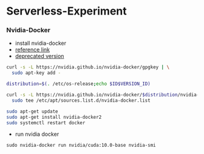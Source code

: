 # Serverless-Experiment
### Nvidia-Docker
- install nvidia-docker
- [reference link](https://github.com/NVIDIA/nvidia-docker)
- [deprecated version](https://nvidia.github.io/nvidia-docker/)
```bash
curl -s -L https://nvidia.github.io/nvidia-docker/gpgkey | \
  sudo apt-key add -

distribution=$(. /etc/os-release;echo $ID$VERSION_ID)

curl -s -L https://nvidia.github.io/nvidia-docker/$distribution/nvidia-docker.list | \
  sudo tee /etc/apt/sources.list.d/nvidia-docker.list

sudo apt-get update
sudo apt-get install nvidia-docker2
sudo systemctl restart docker
```
- run nvidia docker
```
sudo nvidia-docker run nvidia/cuda:10.0-base nvidia-smi
```

